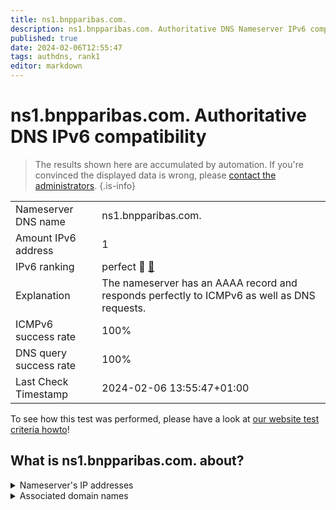 ```yaml
---
title: ns1.bnpparibas.com.
description: ns1.bnpparibas.com. Authoritative DNS Nameserver IPv6 compatibility
published: true
date: 2024-02-06T12:55:47
tags: authdns, rank1
editor: markdown
---
```


# ns1.bnpparibas.com. Authoritative DNS IPv6 compatibility

> The results shown here are accumulated by automation. If you're convinced the displayed data is wrong, please [contact the administrators](/howto/chat). 
{.is-info}




|   |   |
| - | - |
| Nameserver DNS name | ns1.bnpparibas.com.
| Amount IPv6 address | 1
| IPv6 ranking | perfect :1st_place_medal: [🔗](/howto/ranking) |
| Explanation | The nameserver has an AAAA record and responds perfectly to ICMPv6 as well as DNS requests. |
| ICMPv6 success rate | 100%|
| DNS query success rate | 100% |
| Last Check Timestamp | 2024-02-06 13:55:47+01:00 |

To see how this test was performed, please have a look at [our website test criteria howto](/howto/testcriteria/authdns)!


## What is ns1.bnpparibas.com. about?




<details>
<summary>Nameserver's IP addresses</summary>

2600:1401:2::9

</details>



<details>
<summary>Associated domain names</summary>

group.bnpparibas

</details>
